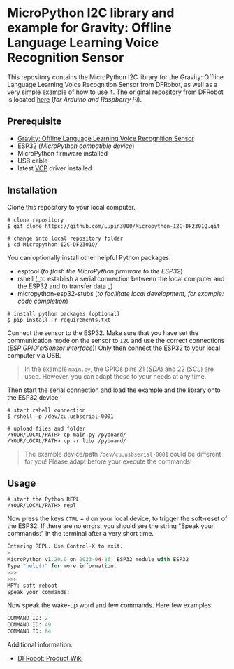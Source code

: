 # MicroPython I2C library and example for Gravity: Offline Language Learning Voice Recognition Sensor

This repository contains the MicroPython I2C library for the Gravity: Offline Language Learning Voice Recognition Sensor from DFRobot, as well as a very simple example of how to use it. The original repository from DFRobot is located [here](https://github.com/DFRobot/DFRobot_DF2301Q) (_for Arduino and Raspberry Pi_).

## Prerequisite

- [Gravity: Offline Language Learning Voice Recognition Sensor](https://www.dfrobot.com/product-2665.html?tracking=Mszf2HlGMStAAKkFfhNgg3QhFFchlilhR47u9vXX9o9Ko6giJYRJQdmwZjbDIvMV)
- ESP32 (_MicroPython compatible device_)
- MicroPython firmware installed
- USB cable
- latest [VCP](https://www.silabs.com/developers/usb-to-uart-bridge-vcp-drivers?tab=downloads) driver installed

## Installation

Clone this repository to your local computer.

```shell
# clone repository
$ git clone https://github.com/Lupin3000/Micropython-I2C-DF2301Q.git

# change into local repository folder
$ cd Micropython-I2C-DF2301Q/
```

You can optionally install other helpful Python packages.

- esptool (_to flash the MicroPython firmware to the ESP32_)
- rshell (_to establish a serial connection between the local computer and the ESP32 and to transfer data _)
- micropython-esp32-stubs (_to facilitate local development, for example: code completion_)

```shell
# install python packages (optional)
$ pip install -r requirements.txt
```

Connect the sensor to the ESP32. Make sure that you have set the communication mode on the sensor to `I2C` and use the correct connections (_ESP GPIO's/Sensor interface_)! Only then connect the ESP32 to your local computer via USB.

> In the example `main.py`, the GPIOs pins 21 (_SDA_) and 22 (_SCL_) are used. However, you can adapt these to your needs at any time.

Then start the serial connection and load the example and the library onto the ESP32 device.

```shell
# start rshell connection
$ rshell -p /dev/cu.usbserial-0001

# upload files and folder
/YOUR/LOCAL/PATH> cp main.py /pyboard/
/YOUR/LOCAL/PATH> cp -r lib/ /pyboard/
```

> The example device/path `/dev/cu.usbserial-0001` could be different for you! Please adapt before your execute the commands!

## Usage

```shell
# start the Python REPL
/YOUR/LOCAL/PATH> repl
```

Now press the keys `CTRL` + `d` on your local device, to trigger the soft-reset of the ESP32. If there are no errors, you should see the string "Speak your commands:" in the terminal after a very short time.

```python
Entering REPL. Use Control-X to exit.
>
MicroPython v1.20.0 on 2023-04-26; ESP32 module with ESP32
Type "help()" for more information.
>>> 
>>> 
MPY: soft reboot
Speak your commands:
```

Now speak the wake-up word and few commands. Here few examples:

```python
COMMAND ID: 2
COMMAND ID: 49
COMMAND ID: 84
```

Additional information:

- [DFRobot: Product Wiki](https://wiki.dfrobot.com/SKU_SEN0539-EN_Gravity_Voice_Recognition_Module_I2C_UART)

